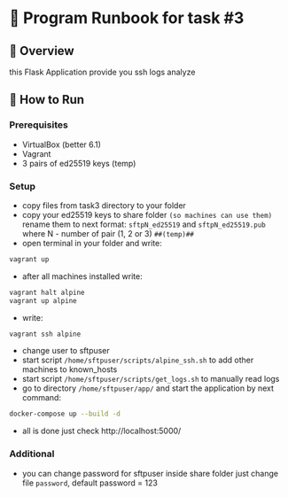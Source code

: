 
# 📘 Program Runbook for task #3

## 🧩 Overview
this Flask Application provide you ssh logs analyze

## 🚀 How to Run

### Prerequisites
- VirtualBox (better 6.1)
- Vagrant
- 3 pairs of ed25519 keys (temp)

### Setup
- copy files from task3 directory to your folder
- copy your ed25519 keys to share folder `(so machines can use them)` rename them to next format: `sftpN_ed25519` and `sftpN_ed25519.pub` where N - number of pair (1, 2 or 3)  `##(temp)##`
- open terminal in your folder and write:
```bash
vagrant up
```
- after all machines installed write:
```bash
vagrant halt alpine
vagrant up alpine
```
- write:
``` bash
vagrant ssh alpine
```
- change user to sftpuser
- start script `/home/sftpuser/scripts/alpine_ssh.sh` to add other machines to known_hosts
- start script `/home/sftpuser/scripts/get_logs.sh` to manually read logs
- go to directory `/home/sftpuser/app/` and start the application by next command:
```bash
docker-compose up --build -d
```
- all is done just check http://localhost:5000/
### Additional
- you can change password for sftpuser inside share folder just change file `password`, default password = 123